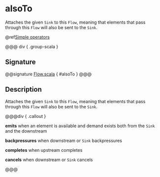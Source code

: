 # alsoTo

Attaches the given `Sink` to this `Flow`, meaning that elements that pass through this `Flow` will also be sent to the `Sink`.

@ref[Simple operators](../index.md#simple-operators)

@@@ div { .group-scala }
## Signature

@@signature [Flow.scala](/akka-stream/src/main/scala/akka/stream/scaladsl/Flow.scala) { #alsoTo }
@@@

## Description

Attaches the given `Sink` to this `Flow`, meaning that elements that pass through this `Flow` will also be sent to the `Sink`.


@@@div { .callout }

**emits** when an element is available and demand exists both from the `Sink` and the downstream

**backpressures** when downstream or `Sink` backpressures

**completes** when upstream completes

**cancels** when downstream or `Sink` cancels

@@@


